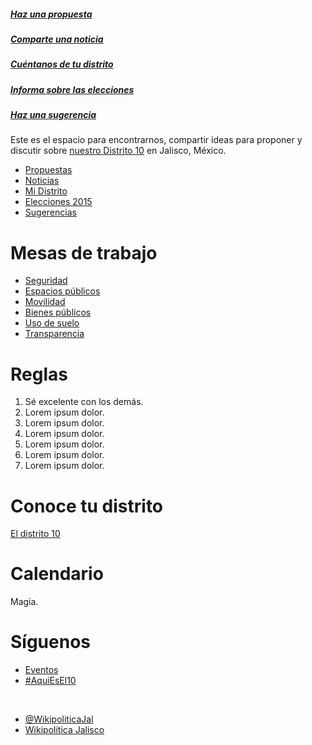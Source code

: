 ##### [Haz una propuesta](http://www.reddit.com/r/AquiEsEl10/submit?sidebar&selftext=true&title=%23Propuesta%3A+)
##### [Comparte una noticia](http://www.reddit.com/r/AquiEsEl10/submit?sidebar&title=%23Noticia%3A+)
#####  [Cuéntanos de tu distrito](http://www.reddit.com/r/AquiEsEl10/submit?sidebar&selftext=true&title=%23EnMiDistrito%3A+)
#####  [Informa sobre las elecciones](http://www.reddit.com/r/AquiEsEl10/submit?sidebar&selftext=true&title=%23Elecciones2015%3A+)
#####  [Haz una sugerencia](http://www.reddit.com/r/AquiEsEl10/submit?sidebar&selftext=true&title=%23Sugerencia%3A+)

Este es el espacio para encontrarnos, compartir ideas para proponer y discutir sobre [nuestro Distrito 10](https://www.google.com/maps/d/viewer?mid=zSGSHyOMWpbM.kz1ta9zJH7wc) en Jalisco, México.

* [Propuestas](http://www.reddit.com/r/AquiEsEl10/search?sort=new&restrict_sr=on&q=%23Propuesta%3A)
* [Noticias](http://www.reddit.com/r/AquiEsEl10/search?sort=new&restrict_sr=on&q=%23Noticia%3A)
* [Mi Distrito](http://www.reddit.com/r/AquiEsEl10/search?sort=new&restrict_sr=on&q=%23EnMiDistrito%3A)
* [Elecciones 2015](http://www.reddit.com/r/AquiEsEl10/search?sort=new&restrict_sr=on&q=%23Elecciones2015%3A)
* [Sugerencias](http://www.reddit.com/r/AquiEsEl10/search?sort=new&restrict_sr=on&q=%23Sugerencia%3A)

# Mesas de trabajo

* [Seguridad](http://www.reddit.com/r/AquiEsEl10/search?sort=new&restrict_sr=on&q=flair%3ASeguridad)
* [Espacios públicos](http://www.reddit.com/r/AquiEsEl10/search?sort=new&restrict_sr=on&q=flair%3AEspacios+públicos)
* [Movilidad](http://www.reddit.com/r/AquiEsEl10/search?sort=new&restrict_sr=on&q=flair%3AMovilidad)
* [Bienes públicos](http://www.reddit.com/r/AquiEsEl10/search?sort=new&restrict_sr=on&q=flair%3ABienes+públicos)
* [Uso de suelo](http://www.reddit.com/r/AquiEsEl10/search?sort=new&restrict_sr=on&q=flair%3AUso+de+suelo)
* [Transparencia](http://www.reddit.com/r/AquiEsEl10/search?sort=new&restrict_sr=on&q=flair%3ATransparencia)

# Reglas
1. Sé excelente con los demás.
2. Lorem ipsum dolor.
3. Lorem ipsum dolor.
4. Lorem ipsum dolor.
5. Lorem ipsum dolor.
6. Lorem ipsum dolor.
7. Lorem ipsum dolor.

# Conoce tu distrito
[El distrito 10](https://www.google.com/maps/d/viewer?mid=zSGSHyOMWpbM.kz1ta9zJH7wc)

# Calendario
Magia.

# Síguenos

* [Eventos](https://www.facebook.com/pages/Wikipolítica-Jalisco/1492178621017984)
* [#AquiEsEl10](https://twitter.com/hashtag/AquiEsEl10)

&nbsp;

* [@WikipoliticaJal](https://www.facebook.com/pages/Wikipolítica-Jalisco/1492178621017984)
* [Wikipolítica Jalisco](https://twitter.com/WikipoliticaJal)
